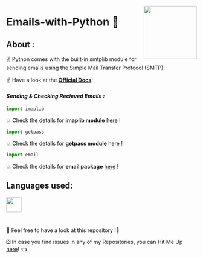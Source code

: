 <a ><img src="https://cdn.dribbble.com/users/493409/screenshots/3070302/043_success-mail.gif" align="right" height="140"/></a>
# Emails-with-Python 📧

## About :
✌ Python comes with the built-in smtplib module for sending emails using the Simple Mail Transfer Protocol (SMTP).

✌ Have a look at the [**Official Docs**](https://docs.python.org/3/library/email.examples.html)!

#### *Sending & Checking Recieved Emails :*

```python
import imaplib
```
💥 Check the details for **imaplib module** [here](https://docs.python.org/3/library/imaplib.html) !

```python
import getpass
```
💥 Check the details for **getpass module** [here](https://docs.python.org/3/library/getpass.html) !

```python
import email
```
💥 Check the details for **email package** [here](https://docs.python.org/3/library/email.examples.html) !




 ## Languages used:
<code><img height="40" src="https://img.icons8.com/color/48/000000/python--v1.png"/></code>

#

📣 Feel free to have a look at this repository !🤗

❎ In case you find issues in any of my Repositories, you can Hit Me Up [here](https://github.com/Aditya-Bhate/Aditya-Bhate/issues)! 👈
